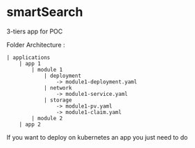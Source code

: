 # smartSearch

3-tiers app for POC

Folder Architecture :

    | applications
        | app 1
            | module 1
                | deployment
                    -> module1-deployment.yaml
                | network
                    -> module1-service.yaml
                | storage
                    -> module1-pv.yaml
                    -> module1-claim.yaml
            | module 2
        | app 2

If you want to deploy on kubernetes an app you just need to do

```kubectl create - f /applications/files